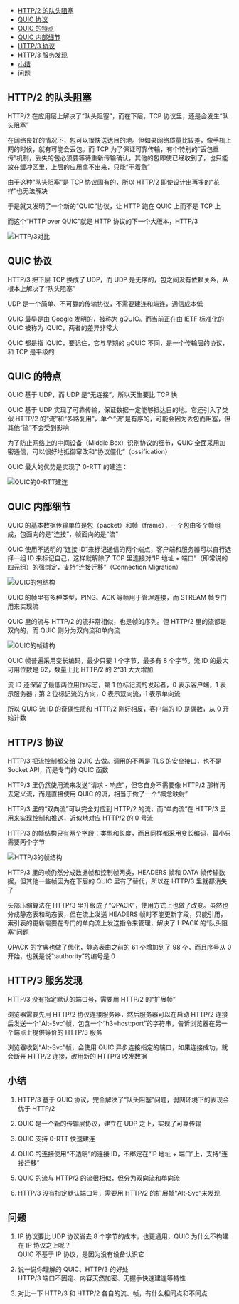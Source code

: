 <!-- TOC -->

- [HTTP/2 的队头阻塞](#http2-的队头阻塞)
- [QUIC 协议](#quic-协议)
- [QUIC 的特点](#quic-的特点)
- [QUIC 内部细节](#quic-内部细节)
- [HTTP/3 协议](#http3-协议)
- [HTTP/3 服务发现](#http3-服务发现)
- [小结](#小结)
- [问题](#问题)

<!-- /TOC -->

## HTTP/2 的队头阻塞

HTTP/2 在应用层上解决了“队头阻塞”，而在下层，TCP 协议里，还是会发生“队头阻塞”

在网络良好的情况下，包可以很快送达目的地。但如果网络质量比较差，像手机上网的时候，就有可能会丢包。而 TCP 为了保证可靠传输，有个特别的“丢包重传”机制，丢失的包必须要等待重新传输确认，其他的包即使已经收到了，也只能放在缓冲区里，上层的应用拿不出来，只能“干着急”

由于这种“队头阻塞”是 TCP 协议固有的，所以 HTTP/2 即使设计出再多的“花样”也无法解决

于是就又发明了一个新的“QUIC”协议，让 HTTP 跑在 QUIC 上而不是 TCP 上

而这个“HTTP over QUIC”就是 HTTP 协议的下一个大版本，HTTP/3

![HTTP/3对比](http://ww1.sinaimg.cn/large/68307314gy1gf5zx7qm1yj20yb0f5jxl.jpg)

## QUIC 协议

HTTP/3 把下层 TCP 换成了 UDP，而 UDP 是无序的，包之间没有依赖关系，从根本上解决了“队头阻塞”

UDP 是一个简单、不可靠的传输协议，不需要建连和端连，通信成本低

QUIC 最早是由 Google 发明的，被称为 gQUIC。而当前正在由 IETF 标准化的 QUIC 被称为 iQUIC，两者的差异非常大

QUIC 都是指 iQUIC，要记住，它与早期的 gQUIC 不同，是一个传输层的协议，和 TCP 是平级的

## QUIC 的特点

QUIC 基于 UDP，而 UDP 是“无连接”，所以天生要比 TCP 快

QUIC 基于 UDP 实现了可靠传输，保证数据一定能够抵达目的地。它还引入了类似 HTTP/2 的“流”和“多路复用”，单个“流”是有序的，可能会因为丢包而阻塞，但其他“流”不会受到影响

为了防止网络上的中间设备（Middle Box）识别协议的细节，QUIC 全面采用加密通信，可以很好地抵御窜改和“协议僵化”（ossification）

QUIC 最大的优势是实现了 0-RTT 的建连：

![QUIC的0-RTT建连](http://ww1.sinaimg.cn/large/68307314gy1gf60k23chlj20k009tmxg.jpg)

## QUIC 内部细节

QUIC 的基本数据传输单位是包（packet）和帧（frame），一个包由多个帧组成，包面向的是“连接”，帧面向的是“流”

QUIC 使用不透明的“连接 ID”来标记通信的两个端点，客户端和服务器可以自行选择一组 ID 来标记自己，这样就解除了 TCP 里连接对“IP 地址 + 端口”（即常说的四元组）的强绑定，支持“连接迁移”（Connection Migration）

![QUIC的包结构](http://ww1.sinaimg.cn/large/68307314gy1gf60mcdtk0j20yd0jvwet.jpg)

QUIC 的帧里有多种类型，PING、ACK 等帧用于管理连接，而 STREAM 帧专门用来实现流

QUIC 里的流与 HTTP/2 的流非常相似，也是帧的序列。但 HTTP/2 里的流都是双向的，而 QUIC 则分为双向流和单向流

![QUIC的帧结构](http://ww1.sinaimg.cn/large/68307314gy1gf60oqkd63j20za0h7t91.jpg)

QUIC 帧普遍采用变长编码，最少只要 1 个字节，最多有 8 个字节。流 ID 的最大可用位数是 62，数量上比 HTTP/2 的 2^31 大大增加

流 ID 还保留了最低两位用作标志，第 1 位标记流的发起者，0 表示客户端，1 表示服务器；第 2 位标记流的方向，0 表示双向流，1 表示单向流

所以 QUIC 流 ID 的奇偶性质和 HTTP/2 刚好相反，客户端的 ID 是偶数，从 0 开始计数

## HTTP/3 协议

HTTP/3 把流控制都交给 QUIC 去做。调用的不再是 TLS 的安全接口，也不是 Socket API，而是专门的 QUIC 函数

HTTP/3 里仍然使用流来发送“请求 - 响应”，但它自身不需要像 HTTP/2 那样再去定义流，而是直接使用 QUIC 的流，相当于做了一个“概念映射”

HTTP/3 里的“双向流”可以完全对应到 HTTP/2 的流，而“单向流”在 HTTP/3 里用来实现控制和推送，近似地对应 HTTP/2 的 0 号流

HTTP/3 的帧结构只有两个字段：类型和长度，而且同样都采用变长编码，最小只需要两个字节

![HTTP/3的帧结构](http://ww1.sinaimg.cn/large/68307314gy1gf60vtky1sj20z20byq37.jpg)

HTTP/3 里的帧仍然分成数据帧和控制帧两类，HEADERS 帧和 DATA 帧传输数据，但其他一些帧因为在下层的 QUIC 里有了替代，所以在 HTTP/3 里就都消失了

头部压缩算法在 HTTP/3 里升级成了“QPACK”，使用方式上也做了改变。虽然也分成静态表和动态表，但在流上发送 HEADERS 帧时不能更新字段，只能引用，索引表的更新需要在专门的单向流上发送指令来管理，解决了 HPACK 的“队头阻塞”问题

QPACK 的字典也做了优化，静态表由之前的 61 个增加到了 98 个，而且序号从 0 开始，也就是说“:authority”的编号是 0

## HTTP/3 服务发现

HTTP/3 没有指定默认的端口号，需要用 HTTP/2 的“扩展帧”

浏览器需要先用 HTTP/2 协议连接服务器，然后服务器可以在启动 HTTP/2 连接后发送一个“Alt-Svc”帧，包含一个“h3=host:port”的字符串，告诉浏览器在另一个端点上提供等价的 HTTP/3 服务

浏览器收到“Alt-Svc”帧，会使用 QUIC 异步连接指定的端口，如果连接成功，就会断开 HTTP/2 连接，改用新的 HTTP/3 收发数据

## 小结

1. HTTP/3 基于 QUIC 协议，完全解决了“队头阻塞”问题，弱网环境下的表现会优于 HTTP/2

2. QUIC 是一个新的传输层协议，建立在 UDP 之上，实现了可靠传输

3. QUIC 支持 0-RTT 快速建连

4. QUIC 的连接使用“不透明”的连接 ID，不绑定在“IP 地址 + 端口”上，支持“连接迁移”

5. QUIC 的流与 HTTP/2 的流很相似，但分为双向流和单向流

6. HTTP/3 没有指定默认端口号，需要用 HTTP/2 的扩展帧“Alt-Svc”来发现

## 问题

1. IP 协议要比 UDP 协议省去 8 个字节的成本，也更通用，QUIC 为什么不构建在 IP 协议之上呢？  
   QUIC 不基于 IP 协议，是因为没有设备认识它

2. 说一说你理解的 QUIC、HTTP/3 的好处  
   HTTP/3 端口不固定、内容天然加密、无握手快速建连等特性

3. 对比一下 HTTP/3 和 HTTP/2 各自的流、帧，有什么相同点和不同点
